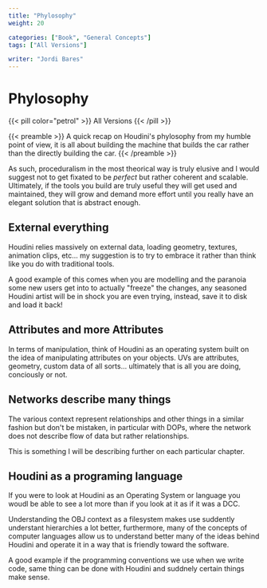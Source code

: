 ```yaml
---
title: "Phylosophy"
weight: 20

categories: ["Book", "General Concepts"]
tags: ["All Versions"]

writer: "Jordi Bares"
---
```


# Phylosophy

{{< pill color="petrol" >}}
All Versions
{{< /pill >}}

{{< preamble >}}
A quick recap on Houdini's phylosophy from my humble point of view, it is all about building the machine that builds the car rather than the directly building the car.
{{< /preamble >}}

As such, proceduralism in the most theorical way is truly elusive and I would suggest not to get fixated to be _perfect_ but rather coherent and scalable. Ultimately, if the tools you build are truly useful they will get used and maintained, they will grow and demand more effort until you really have an elegant solution that is abstract enough.

## External everything

Houdini relies massively on external data, loading geometry, textures, animation clips, etc... my suggestion is to try to embrace it rather than think like you do with traditional tools.

A good example of this comes when you are modelling and the paranoia some new users get into to actually "freeze" the changes, any seasoned Houdini artist will be in shock you are even trying, instead, save it to disk and load it back!

## Attributes and more Attributes

In terms of manipulation, think of Houdini as an operating system built on the idea of manipulating attributes on your objects. UVs are attributes, geometry, custom data of all sorts... ultimately that is all you are doing, conciously or not.

## Networks describe many things

The various context represent relationships and other things in a similar fashion but don't be mistaken, in particular with DOPs, where the network does not describe flow of data but rather relationships.

This is something I will be describing further on each particular chapter.

## Houdini as a programing language

If you were to look at Houdini as an Operating System or language you woudl be able to see a lot more than if you look at it as if it was a DCC.

Understanding the OBJ context as a filesystem makes use suddently understant hierarchies a lot better, furthermore, many of the concepts of computer languages allow us to understand better many of the ideas behind Houdini and operate it in a way that is friendly toward the software.

A good example if the programming conventions we use when we write code, same thing can be done with Houdini and suddnely certain things make sense.
